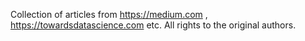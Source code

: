 Collection of articles from https://medium.com , https://towardsdatascience.com etc.
All rights to the original authors.
